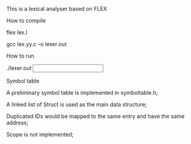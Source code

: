 This is a lexical analyser based on FLEX

How to compile

flex lex.l

gcc lex.yy.c -o lexer.out


How to run

./lexer.out <input program file>


Symbol table

A preliminary symbol table is implemented in symboltable.h;

A linked list of Struct is used as the main data structure;

Duplicated IDs would be mapped to the same entry and have the same address;

Scope is not implemented;
